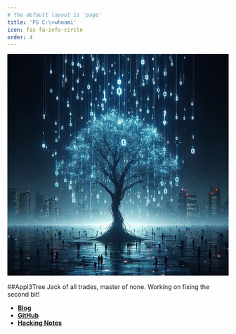 ```yaml
---
# the default layout is 'page'
title: 'PS C:\>whoami'
icon: fas fa-info-circle
order: 4
---
```


![Appl3Tree's Github logo](../assets/img/avatar/cybertree.jpg)

##Appl3Tree
Jack of all trades, master of none. Working on fixing the second bit!

* [**Blog**](https://appl3tree.github.io)
* [**GitHub**](https://github.com/appl3tree)
* [**Hacking Notes**](https://appl3tree.gitbook.io)

